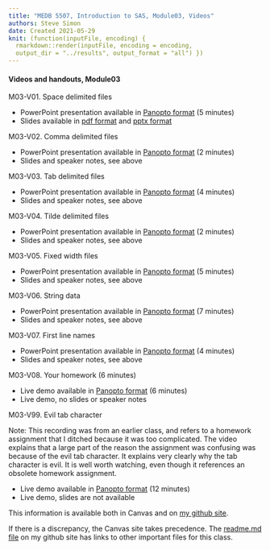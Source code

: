 ```yaml
---
title: "MEDB 5507, Introduction to SAS, Module03, Videos"
authors: Steve Simon
date: Created 2021-05-29
knit: (function(inputFile, encoding) {
  rmarkdown::render(inputFile, encoding = encoding,
  output_dir = "../results", output_format = "all") }) 
---
```


#### Videos and handouts, Module03

M03-V01. Space delimited files
+ PowerPoint presentation available in [Panopto format][m03v01] (5 minutes)
+ Slides available in [pdf format][git1] and [pptx format][git2]

M03-V02. Comma delimited files

+ PowerPoint presentation available in [Panopto format][m03v02] (2 minutes)
+ Slides and speaker notes, see above

M03-V03. Tab delimited files

+ PowerPoint presentation available in [Panopto format][m03v03] (4 minutes)
+ Slides and speaker notes, see above

M03-V04. Tilde delimited files

+ PowerPoint presentation available in [Panopto format][m03v04] (2 minutes)
+ Slides and speaker notes, see above

M03-V05. Fixed width files

+ PowerPoint presentation available in [Panopto format][m03v05] (5 minutes)
+ Slides and speaker notes, see above

M03-V06. String data

+ PowerPoint presentation available in [Panopto format][m03v06] (7 minutes)
+ Slides and speaker notes, see above

M03-V07. First line names

+ PowerPoint presentation available in [Panopto format][m03v07] (4 minutes)
+ Slides and speaker notes, see above

M03-V08. Your homework (6 minutes)

+ Live demo available in [Panopto format][m03v08] (6 minutes)
+ Live demo, no slides or speaker notes

M03-V99. Evil tab character

Note: This recording was from an earlier class, and refers to a homework assignment that I ditched because it was too complicated. The video explains that a large part of the reason the assignment was confusing was because of the evil tab character. It explains very clearly why the tab character is evil. It is well worth watching, even though it references an obsolete homework assignment.

+ Live demo available in [Panopto format][m03V99] (12 minutes)
+ Live demo, slides are not available

<!---my git--->
This information is available both in Canvas and on [my github site][thisf].

If there is a discrepancy, the Canvas site takes precedence. The [readme.md file][mygit] on my github site has links to other important files for this class.

[thisf]: https://github.com/pmean/introduction-to-sas/blob/master/modules/5507-03-videos.md
[mygit]: https://github.com/pmean/introduction-to-sas/blob/master/README.md
<!---my git--->

[git1]: https://github.com/pmean/introduction-to-SAS/blob/master/results/5507-03-simon-slides-and-speaker-notes.pdf
[git2]: https://github.com/pmean/introduction-to-SAS/blob/master/results/5507-03-simon-slides-and-speaker-notes.pptx

[m03v01]: https://umsystem.hosted.panopto.com/Panopto/Pages/Viewer.aspx?id=f257dafa-1f47-40a4-a16a-ad5601435c74
[m03v02]: https://umsystem.hosted.panopto.com/Panopto/Pages/Viewer.aspx?id=6099f2b8-848f-4140-b185-ad560145001b
[m03v03]: https://umsystem.hosted.panopto.com/Panopto/Pages/Viewer.aspx?id=b95a5be9-e282-41e0-aacc-ad5601461018
[m03v04]: https://umsystem.hosted.panopto.com/Panopto/Pages/Viewer.aspx?id=47317047-c929-4377-a0ba-ad560147984f
[m03v05]: https://umsystem.hosted.panopto.com/Panopto/Pages/Viewer.aspx?id=8081cdf5-d018-4fca-bd6a-ad5601484ad7
[m03v06]: https://umsystem.hosted.panopto.com/Panopto/Pages/Viewer.aspx?id=dc031106-04cd-4ad3-a856-ad560149e53a
[m03v07]: https://umsystem.hosted.panopto.com/Panopto/Pages/Viewer.aspx?id=35ec8b62-2396-43d3-804c-ad56014c04ee
[m03v08]: https://umsystem.hosted.panopto.com/Panopto/Pages/Viewer.aspx?id=c5df8783-9221-4ff1-8b57-ad56015faa80

[m03v99]: https://umsystem.hosted.panopto.com/Panopto/Pages/Viewer.aspx?id=0ce9339f-f3c9-4bb3-908e-aa790131a2a9
